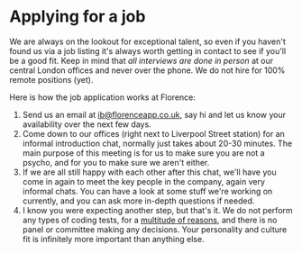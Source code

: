 # Applying for a job
We are always on the lookout for exceptional talent, so even if you haven't found us via a job listing it's always worth getting in contact to see if you'll be a good fit. Keep in mind that _all interviews are done in person_ at our central London offices and never over the phone. We do not hire for 100% remote positions (yet).

Here is how the job application works at Florence:

1. Send us an email at ib@florenceapp.co.uk, say hi and let us know your availability over the next few days.
2. Come down to our offices (right next to Liverpool Street station) for an informal introduction chat, normally just takes about 20-30 minutes. The main purpose of this meeting is for us to make sure you are not a psycho, and for you to make sure we aren't either.
3. If we are all still happy with each other after this chat, we'll have you come in again to meet the key people in the company, again very informal chats. You can have a look at some stuff we're working on currently, and you can ask more in-depth questions if needed.
4. I know you were expecting another step, but that's it. We do not perform any types of coding tests, for a [multitude of reasons](https://github.com/team-florence/handbook/blob/master/coding-tests.md), and there is no panel or committee making any decisions. Your personality and culture fit is infinitely more important than anything else.
